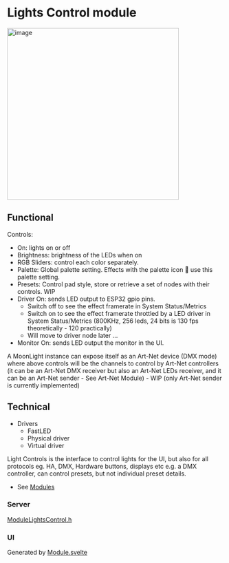 # Lights Control module

<img width="399" alt="image" src="https://github.com/user-attachments/assets/a79f12b6-9cd6-4d98-8d75-14f663a6da93" />

## Functional

Controls:

* On: lights on or off
* Brightness: brightness of the LEDs when on
* RGB Sliders: control each color separately.
* Palette: Global palette setting. Effects with the palette icon 🎨 use this palette setting.
* Presets: Control pad style, store or retrieve a set of nodes with their controls. WIP
* Driver On: sends LED output to ESP32 gpio pins.
    * Switch off to see the effect framerate in System Status/Metrics
    * Switch on to see the effect framerate throttled by a LED driver in System Status/Metrics (800KHz, 256 leds, 24 bits is 130 fps theoretically - 120 practically)
    * Will move to driver node later ...
* Monitor On: sends LED output the monitor in the UI.

A MoonLight instance can expose itself as an Art-Net device (DMX mode) where above controls will be the channels to control by Art-Net controllers (it can be an Art-Net DMX receiver but also an Art-Net LEDs receiver, and it can be an Art-Net sender - See Art-Net Module) - WIP (only Art-Net sender is currently implemented)

## Technical

* Drivers
    * FastLED
    * Physical driver
    * Virtual driver

Light Controls is the interface to control lights for the UI, but also for all protocols eg. HA, DMX, Hardware buttons, displays etc
e.g. a DMX controller, can control presets, but not individual preset details.

* See [Modules](../modules.md)

### Server

[ModuleLightsControl.h](https://github.com/MoonModules/MoonLight/blob/main/src/MoonLight/ModuleLightsControl.h)

### UI

Generated by [Module.svelte](https://github.com/MoonModules/MoonLight/blob/main/interface/src/routes/moonbase/module/Module.svelte)
